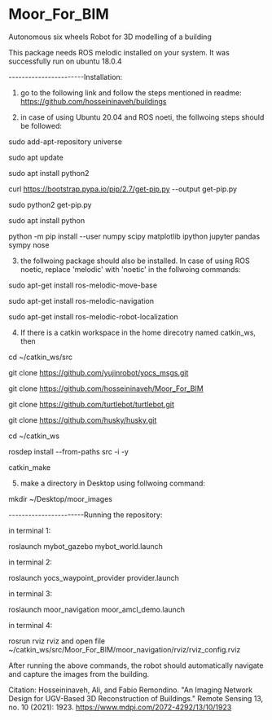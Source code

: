 # Moor_For_BIM
Autonomous six wheels Robot for 3D modelling of a building


This package needs ROS melodic installed on your system. It was successfully run on ubuntu 18.0.4


-----------------------Installation: 


1) go to the following link and follow the steps mentioned in readme:
https://github.com/hosseininaveh/buildings

2) in case of using Ubuntu 20.04 and ROS noeti, the follwoing steps should be followed:

  sudo add-apt-repository universe

  sudo apt update 

  sudo apt install python2

  curl https://bootstrap.pypa.io/pip/2.7/get-pip.py --output get-pip.py

  sudo python2 get-pip.py
  
  sudo apt install python
 
  python -m pip install --user numpy scipy matplotlib ipython jupyter pandas sympy nose
  
3) the follwoing package should also be installed. In case of using ROS noetic, replace 'melodic' with 'noetic' in the follwoing commands:

 
sudo apt-get install ros-melodic-move-base 

sudo apt-get install ros-melodic-navigation

sudo apt-get install ros-melodic-robot-localization

4) If there is a catkin workspace in the home direcotry named catkin_ws, then 

cd ~/catkin_ws/src 

git clone https://github.com/yujinrobot/yocs_msgs.git

git clone https://github.com/hosseininaveh/Moor_For_BIM 

git clone https://github.com/turtlebot/turtlebot.git

git clone https://github.com/husky/husky.git

cd ~/catkin_ws

rosdep install --from-paths src -i -y

catkin_make

5) make a directory in Desktop using follwoing command:

mkdir ~/Desktop/moor_images

-----------------------Running the repository: 

in terminal 1:

roslaunch mybot_gazebo mybot_world.launch

in terminal 2:

roslaunch yocs_waypoint_provider provider.launch

in terminal 3:

roslaunch moor_navigation moor_amcl_demo.launch

in terminal 4:

rosrun rviz rviz and open file ~/catkin_ws/src/Moor_For_BIM/moor_navigation/rviz/rviz_config.rviz

After running the above commands, the robot should automatically navigate and capture the images from the building.


Citation:
Hosseininaveh, Ali, and Fabio Remondino. "An Imaging Network Design for UGV-Based 3D Reconstruction of Buildings." Remote Sensing 13, no. 10 (2021): 1923.
https://www.mdpi.com/2072-4292/13/10/1923

